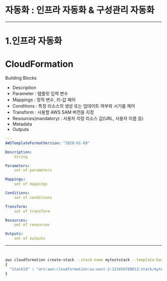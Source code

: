 # 자동화 : 인프라 자동화 & 구성관리 자동화

---

# 1.인프라 자동화

# CloudFormation

Building Blocks


- Description 
- Parameter :  템플릿 입력 변수
- Mappings : 정적 변수, 키-값 페어
- Conditions : 특정 리소스의 생성 또는 업데이트 여부와 시기를 제어
- Transform : 사용할 AWS SAM 버전을 지정
- Resources(mandatory) : 사용자 지정 리소스 값(URL, 사용자 이름 등)
- Metadata
- Outputs

```yaml
---
AWSTemplateFormatVersion: "2020-01-09"

Description: 
    String

Parameters:
    set of parameters

Mappings: 
    set of mappings

Conditions: 
    set of conditions

Transform: 
    set of transform

Resources: 
    set of resources

Outputs:
    set of outputs
```

---

# 
```bash
aws cloudformation create-stack --stack-name myteststack --template-body file:///home/testuser/mytemplate.json --parameters ParameterKey=Parm1,ParameterValue=test1 ParameterKey=Parm2,ParameterValue=test2
{
  "StackId" : "arn:aws:cloudformation:us-west-2:123456789012:stack/myteststack/330b0120-1771-11e4-af37-50ba1b98bea6"
}
```


